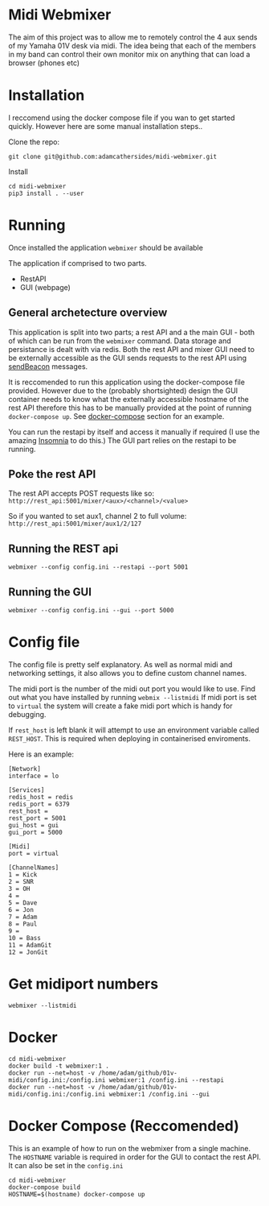 # Midi Webmixer

The aim of this project was to allow me to remotely control the 4 aux sends of my Yamaha 01V desk via midi.
The idea being that each of the members in my band can control their own monitor mix on anything that can load a browser (phones etc)

# Installation

I reccomend using the docker compose file if you wan to get started quickly.  However here are some manual installation steps..

Clone the repo:
```
git clone git@github.com:adamcathersides/midi-webmixer.git
```

Install
```
cd midi-webmixer
pip3 install . --user
```

# Running

Once installed the application `webmixer` should be available

The application if comprised to two parts.  
* RestAPI 
* GUI (webpage) 

## General archetecture overview

This application is split into two parts; a rest API and a the main GUI - both of which can be run from the `webmixer` command.  Data storage and persistance is dealt with via redis.
Both the rest API and mixer GUI need to be externally accessible as the GUI sends requests to the rest API using [sendBeacon](https://developer.mozilla.org/en-US/docs/Web/API/Navigator/sendBeacon) messages.

It is reccomended to run this application using the docker-compose file provided.  However due to the (probably shortsighted) design the GUI container needs to know what the externally accessible hostname of the rest API therefore this has to be manually provided at the point of running `docker-compose up`.  See [docker-compose](#docker-compose) section for an example. 

You can run the restapi by itself and access it manually if required (I use the amazing [Insomnia](https://insomnia.rest/) to do this.)
The GUI part relies on the restapi to be running.

## Poke the rest API

The rest API accepts POST requests like so:
`http://rest_api:5001/mixer/<aux>/<channel>/<value>`

So if you wanted to set aux1, channel 2 to full volume:
`http://rest_api:5001/mixer/aux1/2/127`

## Running the REST api

`webmixer --config config.ini --restapi --port 5001`

## Running the GUI

`webmixer --config config.ini --gui --port 5000`


# Config file

The config file is pretty self explanatory.  As well as normal midi and networking settings, it also allows you to define custom channel names.

The midi port is the number of the midi out port you would like to use.  Find out what you have installed by running `webmix --listmidi` 
If midi port is set to `virtual` the system will create a fake midi port which is handy for debugging.

If `rest_host` is left blank it will attempt to use an environment variable called `REST_HOST`.  This is required when deploying in containerised enviroments.

Here is an example:

```
[Network]
interface = lo

[Services]
redis_host = redis
redis_port = 6379
rest_host =
rest_port = 5001
gui_host = gui
gui_port = 5000

[Midi]
port = virtual

[ChannelNames]
1 = Kick
2 = SNR
3 = OH
4 =
5 = Dave
6 = Jon
7 = Adam
8 = Paul
9 =
10 = Bass
11 = AdamGit
12 = JonGit
```

# Get midiport numbers

```
webmixer --listmidi
```

# Docker

```
cd midi-webmixer
docker build -t webmixer:1 .
docker run --net=host -v /home/adam/github/01v-midi/config.ini:/config.ini webmixer:1 /config.ini --restapi
docker run --net=host -v /home/adam/github/01v-midi/config.ini:/config.ini webmixer:1 /config.ini --gui
```

# Docker Compose (Reccomended)

This is an example of how to run on the webmixer from a single machine.  
The `HOSTNAME` variable is required in order for the GUI to contact the rest API.  It can also be set in the `config.ini`

```
cd midi-webmixer
docker-compose build
HOSTNAME=$(hostname) docker-compose up
```



